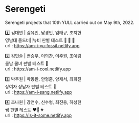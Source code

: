 # Serengeti
Serengeti projects that 10th YULL carried out on May 9th, 2022.

1️⃣ 김대연 | 김유빈, 남경민, 임태규, 조지현  
영남대 올드비||뉴비 판별 테스트 👴 👵 👶  
url : https://am-i-yu-fossil.netlify.app  

2️⃣ 김민솔 | 변승우, 이의찬, 이주원, 조예림  
쿨남 쿨녀 판별 테스트 🥶  
url : https://am-i-cool.netlify.app  

3️⃣ 박주원 | 박동환, 안형준, 양재서, 최희진  
상여자 상남자 판별 테스트 👏  
url : https://am-i-sang.netlify.app  

4️⃣ 조나원 | 강연수, 신수형, 최진용, 하성헌  
썸 판별 테스트 ❤️‍🔥 💔  
url : https://is-it-some.netlify.app
